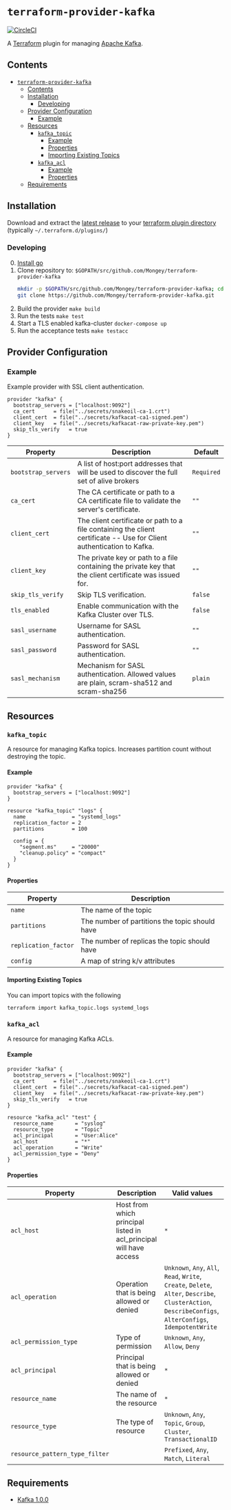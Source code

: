 # `terraform-provider-kafka`
[![CircleCI](https://circleci.com/gh/Mongey/terraform-provider-kafka.svg?style=svg)](https://circleci.com/gh/Mongey/terraform-provider-kafka)

A [Terraform][1] plugin for managing [Apache Kafka][2].

## Contents

- [`terraform-provider-kafka`](#terraform-provider-kafka)
  - [Contents](#contents)
  - [Installation](#installation)
    - [Developing](#developing)
  - [Provider Configuration](#provider-configuration)
    - [Example](#example)
  - [Resources](#resources)
    - [`kafka_topic`](#kafkatopic)
      - [Example](#example-1)
      - [Properties](#properties)
      - [Importing Existing Topics](#importing-existing-topics)
    - [`kafka_acl`](#kafkaacl)
      - [Example](#example-2)
      - [Properties](#properties-1)
  - [Requirements](#requirements)

## Installation

Download and extract the [latest
release](https://github.com/Mongey/terraform-provider-kafka/releases/latest) to
your [terraform plugin directory][third-party-plugins] (typically `~/.terraform.d/plugins/`)

### Developing

0. [Install go][install-go]
0. Clone repository to: `$GOPATH/src/github.com/Mongey/terraform-provider-kafka`
    ``` bash
    mkdir -p $GOPATH/src/github.com/Mongey/terraform-provider-kafka; cd $GOPATH/src/github.com/Mongey/
    git clone https://github.com/Mongey/terraform-provider-kafka.git
    ```
0. Build the provider `make build`
0. Run the tests `make test`
0. Start a TLS enabled kafka-cluster `docker-compose up`
0. Run the acceptance tests `make testacc`

## Provider Configuration

### Example

Example provider with SSL client authentication.
```hcl
provider "kafka" {
  bootstrap_servers = ["localhost:9092"]
  ca_cert      = file("../secrets/snakeoil-ca-1.crt")
  client_cert  = file("../secrets/kafkacat-ca1-signed.pem")
  client_key   = file("../secrets/kafkacat-raw-private-key.pem")
  skip_tls_verify   = true
}
```

| Property            | Description                                                                                                           | Default    |
| ------------------- | --------------------------------------------------------------------------------------------------------------------- | ---------- |
| `bootstrap_servers` | A list of host:port addresses that will be used to discover the full set of alive brokers                             | `Required` |
| `ca_cert`           | The CA certificate or path to a CA certificate file to validate the server's certificate.                             | `""`       |
| `client_cert`       | The client certificate or path to a file containing the client certificate -- Use for Client authentication to Kafka. | `""`       |
| `client_key`        | The private key or path to a file containing the private key that the client certificate was issued for.              | `""`       |
| `skip_tls_verify`   | Skip TLS verification.                                                                                                | `false`    |
| `tls_enabled`       | Enable communication with the Kafka Cluster over TLS.                                                                 | `false`    |
| `sasl_username`     | Username for SASL authentication.                                                                                     | `""`       |
| `sasl_password`     | Password for SASL authentication.                                                                                     | `""`       |
| `sasl_mechanism`    | Mechanism for SASL authentication. Allowed values are plain, scram-sha512 and scram-sha256                            | `plain`    |

## Resources
### `kafka_topic`

A resource for managing Kafka topics. Increases partition count without
destroying the topic.

#### Example

```hcl
provider "kafka" {
  bootstrap_servers = ["localhost:9092"]
}

resource "kafka_topic" "logs" {
  name               = "systemd_logs"
  replication_factor = 2
  partitions         = 100

  config = {
    "segment.ms"     = "20000"
    "cleanup.policy" = "compact"
  }
}
```

#### Properties

| Property             | Description                                    |
| -------------------- | ---------------------------------------------- |
| `name`               | The name of the topic                          |
| `partitions`         | The number of partitions the topic should have |
| `replication_factor` | The number of replicas the topic should have   |
| `config`             | A map of string k/v attributes                 |


#### Importing Existing Topics
You can import topics with the following

```sh
terraform import kafka_topic.logs systemd_logs
```


### `kafka_acl`
A resource for managing Kafka ACLs.

#### Example

```hcl
provider "kafka" {
  bootstrap_servers = ["localhost:9092"]
  ca_cert      = file("../secrets/snakeoil-ca-1.crt")
  client_cert  = file("../secrets/kafkacat-ca1-signed.pem")
  client_key   = file("../secrets/kafkacat-raw-private-key.pem")
  skip_tls_verify   = true
}

resource "kafka_acl" "test" {
  resource_name       = "syslog"
  resource_type       = "Topic"
  acl_principal       = "User:Alice"
  acl_host            = "*"
  acl_operation       = "Write"
  acl_permission_type = "Deny"
}
```

#### Properties

| Property                       | Description                                                        | Valid values                                                                                                                                             |
| ------------------------------ | ------------------------------------------------------------------ | -------------------------------------------------------------------------------------------------------------------------------------------------------- |
| `acl_host`                     | Host from which principal listed in acl_principal will have access | `*`                                                                                                                                                      |
| `acl_operation`                | Operation that is being allowed or denied                          | `Unknown`, `Any`, `All`, `Read`, `Write`, `Create`, `Delete`, `Alter`, `Describe`, `ClusterAction`, `DescribeConfigs`, `AlterConfigs`, `IdempotentWrite` |
| `acl_permission_type`          | Type of permission                                                 | `Unknown`, `Any`, `Allow`, `Deny`                                                                                                                        |
| `acl_principal`                | Principal that is being allowed or denied                          | `*`                                                                                                                                                      |
| `resource_name`                | The name of the resource                                           | `*`                                                                                                                                                      |
| `resource_type`                | The type of resource                                               | `Unknown`, `Any`, `Topic`, `Group`, `Cluster`, `TransactionalID`                                                                                         |
| `resource_pattern_type_filter` |                                                                    | `Prefixed`, `Any`, `Match`, `Literal`                                                                                                                    |


## Requirements
* [Kafka 1.0.0][3]

[1]: https://www.terraform.io
[2]: https://kafka.apache.org
[3]: https://cwiki.apache.org/confluence/display/KAFKA/KIP-117%3A+Add+a+public+AdminClient+API+for+Kafka+admin+operations
[third-party-plugins]: https://www.terraform.io/docs/configuration/providers.html#third-party-plugins
[install-go]: https://golang.org/doc/install#install
